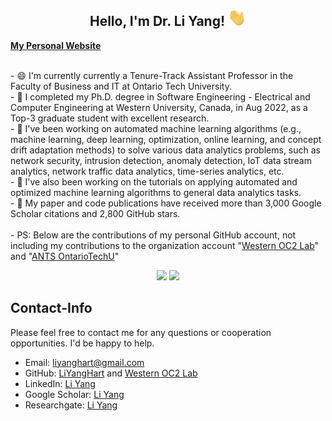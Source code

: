 
<div align="center">
    <h2>Hello, I'm Dr. Li Yang! <img src="https://github.com/salonigupta1/salonigupta1/blob/master/Assets/Hi.gif" width="29px"></h2>
  </a>
</div>

**[My Personal Website](https://sites.google.com/view/li-yang-phd/home?authuser=0)**

<br>- 😄 I'm currently currently a Tenure-Track Assistant Professor in the Faculty of Business and IT at Ontario Tech University.
<br>- 🌱 I completed my Ph.D. degree in Software Engineering - Electrical and Computer Engineering at Western University, Canada, in Aug 2022, as a Top-3 graduate student with excellent research. 
<br>- 👯 I've been working on automated machine learning algorithms (e.g., machine learning, deep learning, optimization, online learning, and concept drift adaptation methods) to solve various data analytics problems, such as network security, intrusion detection, anomaly detection, IoT data stream analytics, network traffic data analytics, time-series analytics, etc.
<br>- 👯 I've also been working on the tutorials on applying automated and optimized machine learning algorithms to general data analytics tasks.
<br>- 🌱 My paper and code publications have received more than 3,000 Google Scholar citations and 2,800 GitHub stars. 
<br>
<br>- PS: Below are the contributions of my personal GitHub account, not including my contributions to the organization account "[Western OC2 Lab](https://github.com/Western-OC2-Lab)" and "[ANTS OntarioTechU](https://github.com/ANTS-OntarioTechU)"
<p align="center">
  <img width="48%" src="https://github-readme-stats-sigma-five.vercel.app/api?username=LiYangHart&show_icons=true&theme=tokyonight" />
  <img width="48%" src="https://github-readme-streak-stats.herokuapp.com/?user=LiYangHart&theme=tokyonight" />
</p>

## Contact-Info
Please feel free to contact me for any questions or cooperation opportunities. I'd be happy to help.
* Email: [liyanghart@gmail.com](mailto:liyanghart@gmail.com)
* GitHub: [LiYangHart](https://github.com/LiYangHart) and [Western OC2 Lab](https://github.com/Western-OC2-Lab/)
* LinkedIn: [Li Yang](https://www.linkedin.com/in/li-yang-phd-65a190176/)  
* Google Scholar: [Li Yang](https://scholar.google.com.eg/citations?user=XEfM7bIAAAAJ&hl=en)
* Researchgate: [Li Yang](https://www.researchgate.net/profile/Li-Yang-301)

<!--
**LiYangHart/LiYangHart** is a ✨ _special_ ✨ repository because its `README.md` (this file) appears on your GitHub profile.

Here are some ideas to get you started:

- 🔭 I’m currently working on ...
- 🌱 I’m currently learning ...
- 👯 I’m looking to collaborate on ...
- 🤔 I’m looking for help with ...
- 💬 Ask me about ...
- 📫 How to reach me: ...
- 😄 Pronouns: ...
- ⚡ Fun fact: ...
-->
